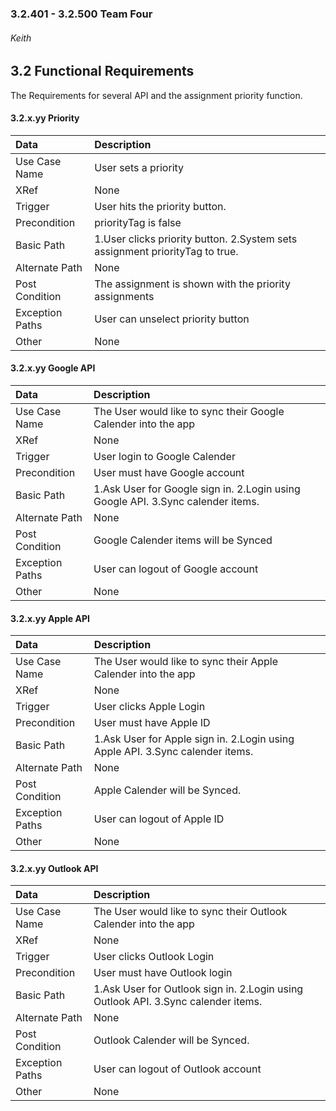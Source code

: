 ### 3.2.401 - 3.2.500 Team Four
###### Keith

## 3.2 Functional Requirements

The Requirements for several API and the assignment priority function.


#### 3.2.x.yy Priority

| Data          | Description |
|:--------------| :--------------|
|Use Case Name  | User sets a priority |
|XRef           | None|
|Trigger        | User hits the priority button. |
|Precondition   | priorityTag is false |
|Basic Path     | 1.User clicks priority button. 2.System sets assignment priorityTag to true.|
|Alternate Path | None|
|Post Condition | The assignment is shown with the priority assignments |
|Exception Paths| User can unselect priority button|
|Other          | None|

#### 3.2.x.yy Google API

| Data          | Description |
|:--------------| :--------------|
|Use Case Name  | The User would like to sync their Google Calender into the app|
|XRef           | None|
|Trigger        | User login to Google Calender|
|Precondition   | User must have Google account|
|Basic Path     | 1.Ask User for Google sign in. 2.Login using Google API. 3.Sync calender items.|
|Alternate Path | None|
|Post Condition | Google Calender items will be Synced|
|Exception Paths| User can logout of Google account|
|Other          | None|

#### 3.2.x.yy Apple API

| Data          | Description |
|:--------------| :--------------|
|Use Case Name  | The User would like to sync their Apple Calender into the app|
|XRef           | None|
|Trigger        | User clicks Apple Login|
|Precondition   | User must have Apple ID|
|Basic Path     | 1.Ask User for Apple sign in. 2.Login using Apple API. 3.Sync calender items.|
|Alternate Path | None|
|Post Condition | Apple Calender will be Synced.|
|Exception Paths| User can logout of Apple ID|
|Other          | None|

#### 3.2.x.yy Outlook API

| Data          | Description |
|:--------------| :--------------|
|Use Case Name  | The User would like to sync their Outlook Calender into the app|
|XRef           | None|
|Trigger        | User clicks Outlook Login|
|Precondition   | User must have Outlook login|
|Basic Path     | 1.Ask User for Outlook sign in. 2.Login using Outlook API. 3.Sync calender items.|
|Alternate Path | None|
|Post Condition | Outlook Calender will be Synced.|
|Exception Paths| User can logout of Outlook account|
|Other          | None|
